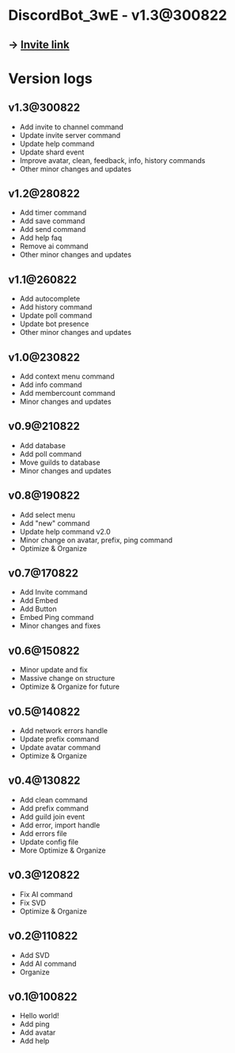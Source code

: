 # DiscordBot_3wE - v1.3@300822

## -> [Invite link](https://discord.com/api/oauth2/authorize?client_id=1006591332204154951&permissions=8&scope=bot%20applications.commands)

# Version logs
## v1.3@300822
- Add invite to channel command
- Update invite server command
- Update help command
- Update shard event
- Improve avatar, clean, feedback, info, history commands
- Other minor changes and updates

## v1.2@280822
- Add timer command
- Add save command
- Add send command
- Add help faq
- Remove ai command
- Other minor changes and updates

## v1.1@260822
- Add autocomplete
- Add history command
- Update poll command
- Update bot presence
- Other minor changes and updates

## v1.0@230822
- Add context menu command
- Add info command
- Add membercount command
- Minor changes and updates

## v0.9@210822
- Add database
- Add poll command
- Move guilds to database
- Minor changes and updates

## v0.8@190822
- Add select menu
- Add "new" command
- Update help command v2.0
- Minor change on avatar, prefix, ping command
- Optimize & Organize

## v0.7@170822
- Add Invite command
- Add Embed
- Add Button
- Embed Ping command
- Minor changes and fixes

## v0.6@150822
- Minor update and fix
- Massive change on structure
- Optimize & Organize for future

## v0.5@140822
- Add network errors handle
- Update prefix command
- Update avatar command
- Optimize & Organize

## v0.4@130822
- Add clean command
- Add prefix command
- Add guild join event
- Add error, import handle
- Add errors file
- Update config file
- More Optimize & Organize

## v0.3@120822
- Fix AI command
- Fix SVD
- Optimize & Organize

## v0.2@110822
- Add SVD
- Add AI command
- Organize

## v0.1@100822
- Hello world!
- Add ping
- Add avatar
- Add help